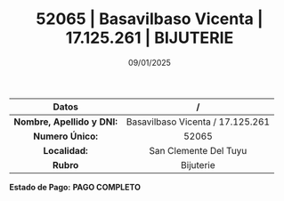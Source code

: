 ﻿---
title: 52065 | Basavilbaso Vicenta | 17.125.261 | BIJUTERIE
date: 09/01/2025
draft: false
tags: ['san-clemente-del-tuyu', 'titular', 'bijuterie']
---

|          **Datos**          |  /  |
|:---------------------------:|:---:|
| **Nombre, Apellido y DNI:** | Basavilbaso Vicenta / 17.125.261 |
|      **Numero Único:**      | 52065 |
|        **Localidad:**       | San Clemente Del Tuyu |
|          **Rubro**          | Bijuterie |

**Estado de Pago:** **PAGO COMPLETO**
